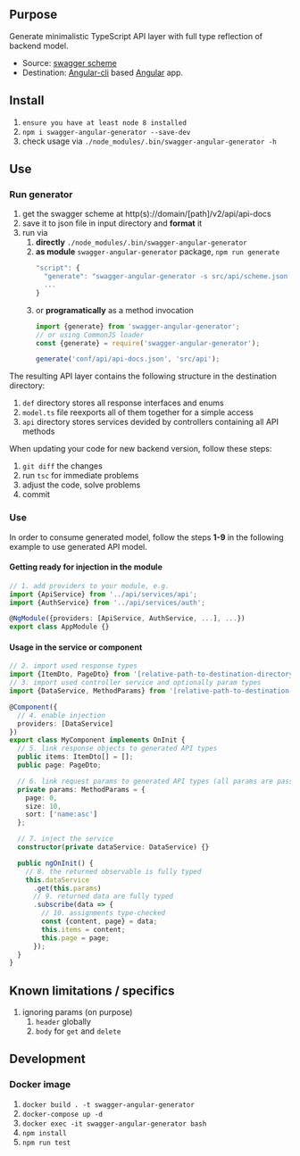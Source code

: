 ## Purpose

Generate minimalistic TypeScript API layer with full type reflection of backend model.
- Source: [swagger scheme](https://swagger.io/specification/)
- Destination: [Angular-cli](https://cli.angular.io/) based [Angular](https://angular.io/) app.

## Install

1. `ensure you have at least node 8 installed`
1. `npm i swagger-angular-generator --save-dev`
1. check usage via `./node_modules/.bin/swagger-angular-generator -h`

## Use

### Run generator

1. get the swagger scheme at http(s)://domain/[path]/v2/api/api-docs
1. save it to json file in input directory and **format** it
1. run via
    1. **directly** `./node_modules/.bin/swagger-angular-generator`
    1. **as module** `swagger-angular-generator` package, `npm run generate`
        ```javascript
        "script": {
          "generate": "swagger-angular-generator -s src/api/scheme.json -d src/api/generated"
          ...
        }
        ```
    1. or **programatically** as a method invocation
        ```typescript
        import {generate} from 'swagger-angular-generator';
        // or using CommonJS loader
        const {generate} = require('swagger-angular-generator');

        generate('conf/api/api-docs.json', 'src/api');
        ```

The resulting API layer contains the following structure in the destination directory:

1. `def` directory stores all response interfaces and enums
1. `model.ts` file reexports all of them together for a simple access
1. `api` directory stores services devided by controllers containing all API methods

When updating your code for new backend version, follow these steps:

1. `git diff` the changes
1. run `tsc` for immediate problems
1. adjust the code, solve problems
1. commit

### Use

In order to consume generated model, follow the steps **1-9** in the following example to use generated API model.

#### Getting ready for injection in the module

```typescript
// 1. add providers to your module, e.g.
import {ApiService} from '../api/services/api';
import {AuthService} from '../api/services/auth';

@NgModule({providers: [ApiService, AuthService, ...], ...})
export class AppModule {}
```

#### Usage in the service or component
```typescript
// 2. import used response types
import {ItemDto, PageDto} from '[relative-path-to-destination-directory]/model';
// 3. import used controller service and optionally param types
import {DataService, MethodParams} from '[relative-path-to-destination-directory]/api/DataService';

@Component({
  // 4. enable injection
  providers: [DataService]
})
export class MyComponent implements OnInit {
  // 5. link response objects to generated API types
  public items: ItemDto[] = [];
  public page: PageDto;

  // 6. link request params to generated API types (all params are passed together in one object)
  private params: MethodParams = {
    page: 0,
    size: 10,
    sort: ['name:asc']
  };

  // 7. inject the service
  constructor(private dataService: DataService) {}

  public ngOnInit() {
    // 8. the returned observable is fully typed
    this.dataService
      .get(this.params)
      // 9. returned data are fully typed
      .subscribe(data => {
        // 10. assignments type-checked
        const {content, page} = data;
        this.items = content;
        this.page = page;
      });
  }
}
```

## Known limitations / specifics

1. ignoring params (on purpose)
    1. `header` globally
    1. `body` for `get` and `delete`
    
    
## Development

### Docker image
1. `docker build . -t swagger-angular-generator`
1. `docker-compose up -d`
1. `docker exec -it swagger-angular-generator bash`
1. `npm install`
1. `npm run test`

